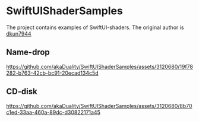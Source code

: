# SwiftUIShaderSamples

The project contains examples of SwiftUI-shaders. The original author is [dkun7944](https://gist.github.com/dkun7944)

## Name-drop
https://github.com/akaDuality/SwiftUIShaderSamples/assets/3120680/19f78282-b763-42cb-bc91-20ecad134c5d

## CD-disk
https://github.com/akaDuality/SwiftUIShaderSamples/assets/3120680/8b70c1ed-33aa-460a-89dc-d30822171a45

